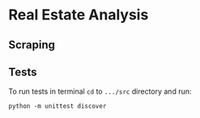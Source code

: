 # Real Estate Analysis


## Scraping


## Tests
To run tests in terminal `cd` to `.../src` directory and run:

`python -m unittest discover`
